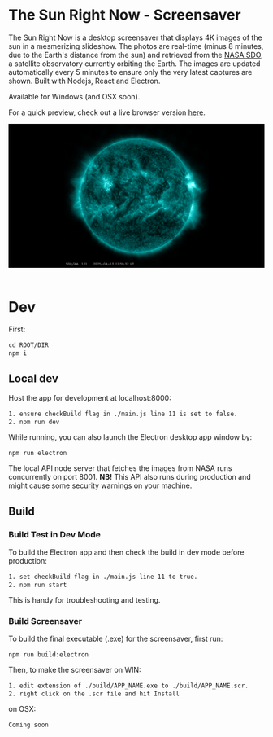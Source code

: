 # The Sun Right Now - Screensaver

The Sun Right Now is a desktop screensaver that displays 4K images of the sun in a mesmerizing slideshow. The photos are real-time (minus 8 minutes, due to the Earth's distance from the sun) and retrieved from the [NASA SDO](https://sdo.gsfc.nasa.gov/), a satellite observatory currently orbiting the Earth. The images are updated automatically every 5 minutes to ensure only the very latest captures are shown. Built with Nodejs, React and Electron. 

Available for Windows (and OSX soon).

For a quick preview, check out a live browser version [here](https://aleksati.net/thesunrightnow-preview).

<div align="left">
 <img src="./public/pic.png">
</div>
</br>

# Dev

First:
```
cd ROOT/DIR
npm i
```

## Local dev

Host the app for development at localhost:8000:
```
1. ensure checkBuild flag in ./main.js line 11 is set to false.
2. npm run dev
```

While running, you can also launch the Electron desktop app window by:
```
npm run electron
```

The local API node server that fetches the images from NASA runs concurrently on port 8001. **NB!** This API also runs during production and might cause some security warnings on your machine.  

## Build

### Build Test in Dev Mode
To build the Electron app and then check the build in dev mode before production: 
```
1. set checkBuild flag in ./main.js line 11 to true.
2. npm run start
```
This is handy for troubleshooting and testing.


### Build Screensaver
To build the final executable (.exe) for the screensaver, first run:
```
npm run build:electron
```
Then, to make the screensaver on WIN: 
```
1. edit extension of ./build/APP_NAME.exe to ./build/APP_NAME.scr.
2. right click on the .scr file and hit Install 
```
on OSX:
```
Coming soon
```

<!-- 
For package.json when Mac build

"mac" : {
      "target": ["dmg"],
      "arch": ["x64", "arm64"],
      "identity": null,
      "hardenedRuntime": true,
      "category": "public.app-category.utilities"
    },
    "dmg": {
      "contents": [
        {
          "x": 130,
          "y": 220
        },
        {
          "x": 410,
          "y": 220,
          "type": "link",
          "path": "/Applications"
        }
      ]
    }, 
    -->
